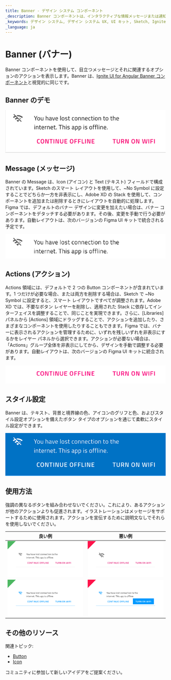 ```yaml
---
title: Banner - デザイン システム コンポーネント
_description: Banner コンポーネントは、インタラクティブな情報メッセージまたは通知を目立つ方法で表示するために使用されます。 
_keywords: デザイン システム, デザイン システム UX, UI キット, Sketch, Ignite UI for Angular, Sketch to Angular, Angular, Angular デザイン システム, Sketch からコードをエクスポート, Angular 用のデザイン キット, Sketch HTML, Sketch to HTML, Sketch UI キット
_language: ja
---
```


# Banner (バナー)

Banner コンポーネントを使用して、目立つメッセージとそれに関連するオプションのアクションを表示します。Banner は、[Ignite UI for Angular Banner コンポーネント](https://jp.infragistics.com/products/ignite-ui-angular/angular/components/banner)と視覚的に同じです。

## Banner のデモ

<img class="responsive-img" src="../images/banner_demo.png" srcset="../images/banner_demo@2x.png 2x" />

## Message (メッセージ)

Banner の Message は、Icon (アイコン) と Text (テキスト) フィールドで構成されています。Sketch のスマート レイアウトを使用して、~No Symbol に設定することでどちらか一方を非表示にし、Adobe XD の Stack を使用して、コンポーネントを追加または削除するときにレイアウトを自動的に処理します。Figma では、デフォルトのバナー デザインに変更を加えたい場合は、バナー コンポーネントをデタッチする必要があります。その後、変更を手動で行う必要があります。自動レイアウトは、次のバージョンの Figma UI キットで統合される予定です。

<img class="responsive-img" src="../images/banner_message.png" srcset="../images/banner_message@2x.png 2x" />

## Actions (アクション)

Actions 領域には、デフォルトで 2 つの Button コンポーネントが含まれています。1 つだけが必要な場合、または両方を削除する場合は、Sketch で ~No Symbol に設定すると、スマート レイアウトですべてが調整されます。Adobe XD では、不要なボタン レイヤーを削除し、適用された Stack に依存してインターフェイスを調整することで、同じことを実現できます。さらに、[Libraries] パネルから [Actions] 領域にドラッグすることで、アクションを追加したり、さまざまなコンポーネントを使用したりすることもできます。Figma では、バナーに表示されるアクションを管理するために、いずれを残しいずれを非表示にするかをレイヤー パネルから選択できます。アクションが必要ない場合は、「Actions」グループ全体を非表示にしてから、デザインを手動で調整する必要があります。自動レイアウトは、次のバージョンの Figma UI キットに統合されます。

<img class="responsive-img" src="../images/banner_actions.png" srcset="../images/banner_actions@2x.png 2x" />

## スタイル設定

Banner は、テキスト、背景と境界線の色、アイコンのグリフと色、およびスタイル設定オプションを備えたボタン タイプのオプションを通じて柔軟にスタイル設定ができます。

<img class="responsive-img" src="../images/banner_styling.png" srcset="../images/banner_styling@2x.png 2x" />

## 使用方法

強調の異なるボタンを組み合わせないでください。これにより、あるアクションが他のアクションよりも促進されます。イラストレーションはメッセージをサポートするために使用されます。アクションを宣伝するために説明文なしでそれらを使用しないでください。

| 良い例                                                                             | 悪い例                                                                              |
| ------------------------------------------------------------------------------ | ---------------------------------------------------------------------------------- |
| <img class="responsive-img" src="../images/banner_do1.png" srcset="../images/banner_do1@2x.png 2x" /> | <img class="responsive-img" src="../images/banner_dont1.png" srcset="../images/banner_dont1@2x.png 2x" /> | 
| <img class="responsive-img" src="../images/banner_do2x.png" srcset="../images/banner_do2@2x.png 2x" /> |<img class="responsive-img" src="../images/banner_dont2.png" srcset="../images/banner_dont2@2x.png 2x" /> |

## その他のリソース

関連トピック:

- [Button](button.md)
- [Icon](icon.md)
  <div class="divider--half"></div>

コミュニティに参加して新しいアイデアをご提案ください。
